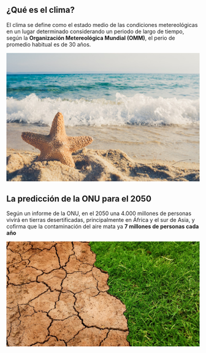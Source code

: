 ## ¿Qué es el clima?

El clima se define como el estado medio de las condiciones metereológicas en un lugar determinado considerando un periodo de largo de tiempo, según la **Organización Metereológica Mundial (OMM)**, el perio de promedio habitual es de 30 años.

![clima](img/img2.jpg)

## La predicción de la ONU para el 2050

Según un informe de la ONU, en el 2050 una 4.000 millones de personas vivirá en tierras desertificadas, principalmente en África y el sur de Asia, y cofirma que la contaminación del aire mata ya **7 millones de personas cada año**


![prediccion](img/img3.jpg)
